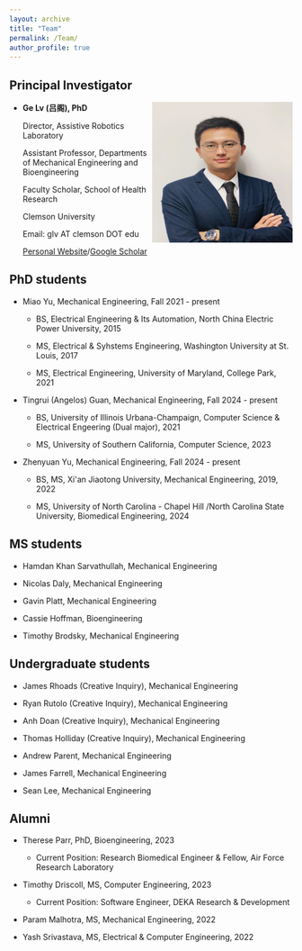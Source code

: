 ```yaml
---
layout: archive
title: "Team"
permalink: /Team/
author_profile: true
---
```


Principal Investigator 
---
<!-- ![picture of PI](/images/Genew.jpg align = "right")  -->
<img align="right" width="250" height="250" src="/images/Ge.jpg">

*  **Ge Lv (吕阁), PhD**
    
     Director, Assistive Robotics Laboratory 

     Assistant Professor, Departments of Mechanical Engineering and Bioengineering

     Faculty Scholar, School of Health Research

     Clemson University 

     Email: glv AT clemson DOT edu

     [Personal Website](https://sites.google.com/view/lyuge)/[Google Scholar](https://scholar.google.com/citations?user%253DnDnV2LkAAAAJ%2526hl%253Den)


PhD students 
---
* Miao Yu, Mechanical Engineering, Fall 2021 - present 
   * BS, Electrical Engineering & Its Automation, North China Electric Power University, 2015
   
   * MS, Electrical & Syhstems Engineering, Washington University at St. Louis, 2017
   
   * MS, Electrical Engineering, University of Maryland, College Park, 2021

* Tingrui (Angelos) Guan, Mechanical Engineering, Fall 2024 - present
   * BS, University of Illinois Urbana-Champaign, Computer Science & Electrical Engeering (Dual major), 2021
   
   * MS, University of Southern California, Computer Science, 2023

* Zhenyuan Yu, Mechanical Engineering, Fall 2024 - present
   * BS, MS, Xi'an Jiaotong University, Mechanical Engineering, 2019, 2022
   
   * MS, University of North Carolina - Chapel Hill /North Carolina State University, Biomedical Engineering, 2024



MS students 
---
* Hamdan Khan Sarvathullah, Mechanical Engineering 

* Nicolas Daly, Mechanical Engineering 

* Gavin Platt, Mechanical Engineering 

* Cassie Hoffman, Bioengineering

* Timothy Brodsky, Mechanical Engineering 



Undergraduate students 
---
* James Rhoads (Creative Inquiry), Mechanical Engineering

* Ryan Rutolo (Creative Inquiry), Mechanical Engineering 

* Anh Doan (Creative Inquiry), Mechanical Engineering 

* Thomas Holliday (Creative Inquiry), Mechanical Engineering 

* Andrew Parent, Mechanical Engineering 

* James Farrell, Mechanical Engineering 

* Sean Lee, Mechanical Engineering 

<!-- 
Alumni 
======
  <ul>{% for post in site.publications reversed %}
    {% include archive-single-cv.html %}
  {% endfor %}</ul>
  
Talks
======
  <ul>{% for post in site.talks reversed %}
    {% include archive-single-talk-cv.html  %}
  {% endfor %}</ul>
  
Teaching
======
  <ul>{% for post in site.teaching reversed %}
    {% include archive-single-cv.html %}
  {% endfor %}</ul> -->
  


Alumni
---
* Therese Parr, PhD, Bioengineering, 2023
  * Current Position: Research Biomedical Engineer & Fellow, Air Force Research Laboratory 

* Timothy Driscoll, MS, Computer Engineering, 2023
  * Current Position: Software Engineer, DEKA Research & Development 

* Param Malhotra, MS, Mechanical Engineering, 2022

* Yash Srivastava, MS, Electrical & Computer Engineering, 2022

